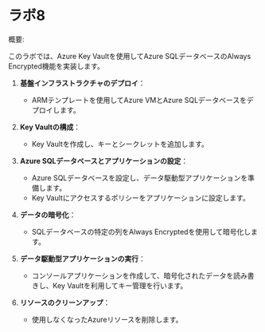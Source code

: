 # ラボ8

概要:

このラボでは、Azure Key Vaultを使用してAzure SQLデータベースのAlways Encrypted機能を実装します。
   
1. **基盤インフラストラクチャのデプロイ**：  
   - ARMテンプレートを使用してAzure VMとAzure SQLデータベースをデプロイします。  
   
2. **Key Vaultの構成**：  
   - Key Vaultを作成し、キーとシークレットを追加します。  
   
3. **Azure SQLデータベースとアプリケーションの設定**：  
   - Azure SQLデータベースを設定し、データ駆動型アプリケーションを準備します。  
   - Key Vaultにアクセスするポリシーをアプリケーションに設定します。  
   
4. **データの暗号化**：  
   - SQLデータベースの特定の列をAlways Encryptedを使用して暗号化します。  
   
5. **データ駆動型アプリケーションの実行**：  
   - コンソールアプリケーションを作成して、暗号化されたデータを読み書きし、Key Vaultを利用してキー管理を行います。  
   
6. **リソースのクリーンアップ**：  
   - 使用しなくなったAzureリソースを削除します。  
